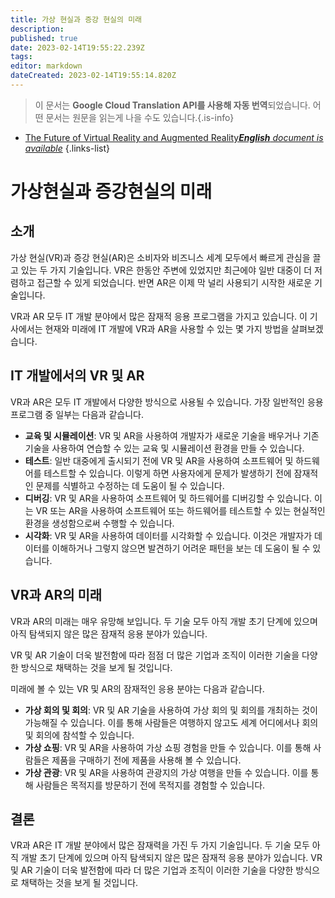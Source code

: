 ```yaml
---
title: 가상 현실과 증강 현실의 미래
description: 
published: true
date: 2023-02-14T19:55:22.239Z
tags: 
editor: markdown
dateCreated: 2023-02-14T19:55:14.820Z
---
```


> 이 문서는 **Google Cloud Translation API를 사용해 자동 번역**되었습니다.
어떤 문서는 원문을 읽는게 나을 수도 있습니다.{.is-info}



- [The Future of Virtual Reality and Augmented Reality***English** document is available*](/en/Knowledge-base/Common/the-future-of-virtual-reality-and-augmented-reality)
{.links-list}


# 가상현실과 증강현실의 미래

## 소개

가상 현실(VR)과 증강 현실(AR)은 소비자와 비즈니스 세계 모두에서 빠르게 관심을 끌고 있는 두 가지 기술입니다. VR은 한동안 주변에 있었지만 최근에야 일반 대중이 더 저렴하고 접근할 수 있게 되었습니다. 반면 AR은 이제 막 널리 사용되기 시작한 새로운 기술입니다.

VR과 AR 모두 IT 개발 분야에서 많은 잠재적 응용 프로그램을 가지고 있습니다. 이 기사에서는 현재와 미래에 IT 개발에 VR과 AR을 사용할 수 있는 몇 가지 방법을 살펴보겠습니다.

## IT 개발에서의 VR 및 AR

VR과 AR은 모두 IT 개발에서 다양한 방식으로 사용될 수 있습니다. 가장 일반적인 응용 프로그램 중 일부는 다음과 같습니다.

- **교육 및 시뮬레이션**: VR 및 AR을 사용하여 개발자가 새로운 기술을 배우거나 기존 기술을 사용하여 연습할 수 있는 교육 및 시뮬레이션 환경을 만들 수 있습니다.
- **테스트**: 일반 대중에게 출시되기 전에 VR 및 AR을 사용하여 소프트웨어 및 하드웨어를 테스트할 수 있습니다. 이렇게 하면 사용자에게 문제가 발생하기 전에 잠재적인 문제를 식별하고 수정하는 데 도움이 될 수 있습니다.
- **디버깅**: VR 및 AR을 사용하여 소프트웨어 및 하드웨어를 디버깅할 수 있습니다. 이는 VR 또는 AR을 사용하여 소프트웨어 또는 하드웨어를 테스트할 수 있는 현실적인 환경을 생성함으로써 수행할 수 있습니다.
- **시각화**: VR 및 AR을 사용하여 데이터를 시각화할 수 있습니다. 이것은 개발자가 데이터를 이해하거나 그렇지 않으면 발견하기 어려운 패턴을 보는 데 도움이 될 수 있습니다.

## VR과 AR의 미래

VR과 AR의 미래는 매우 유망해 보입니다. 두 기술 모두 아직 개발 초기 단계에 있으며 아직 탐색되지 않은 많은 잠재적 응용 분야가 있습니다.

VR 및 AR 기술이 더욱 발전함에 따라 점점 더 많은 기업과 조직이 이러한 기술을 다양한 방식으로 채택하는 것을 보게 될 것입니다.

미래에 볼 수 있는 VR 및 AR의 잠재적인 응용 분야는 다음과 같습니다.

- **가상 회의 및 회의**: VR 및 AR 기술을 사용하여 가상 회의 및 회의를 개최하는 것이 가능해질 수 있습니다. 이를 통해 사람들은 여행하지 않고도 세계 어디에서나 회의 및 회의에 참석할 수 있습니다.
- **가상 쇼핑**: VR 및 AR을 사용하여 가상 쇼핑 경험을 만들 수 있습니다. 이를 통해 사람들은 제품을 구매하기 전에 제품을 사용해 볼 수 있습니다.
- **가상 관광**: VR 및 AR을 사용하여 관광지의 가상 여행을 만들 수 있습니다. 이를 통해 사람들은 목적지를 방문하기 전에 목적지를 경험할 수 있습니다.

## 결론

VR과 AR은 IT 개발 분야에서 많은 잠재력을 가진 두 가지 기술입니다. 두 기술 모두 아직 개발 초기 단계에 있으며 아직 탐색되지 않은 많은 잠재적 응용 분야가 있습니다. VR 및 AR 기술이 더욱 발전함에 따라 더 많은 기업과 조직이 이러한 기술을 다양한 방식으로 채택하는 것을 보게 될 것입니다.